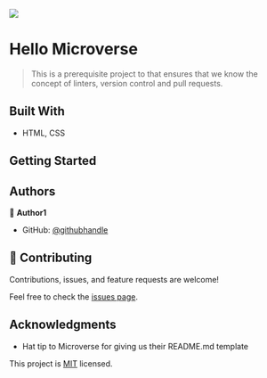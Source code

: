 ![](https://img.shields.io/badge/Microverse-blueviolet)

# Hello Microverse

> This is a prerequisite project to that ensures that we know the concept of linters, version control and pull requests.

## Built With

- HTML, CSS

## Getting Started

## Authors

👤 **Author1**

- GitHub: [@githubhandle](https://github.com/Gambit142)

## 🤝 Contributing

Contributions, issues, and feature requests are welcome!

Feel free to check the [issues page](../../issues/).

## Acknowledgments

- Hat tip to Microverse for giving us their README.md template

This project is [MIT](./MIT.md) licensed.

